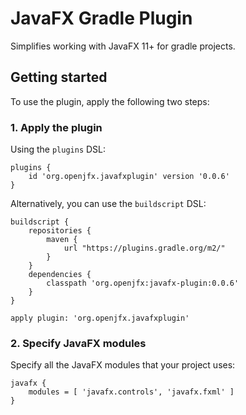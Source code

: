 # JavaFX Gradle Plugin

Simplifies working with JavaFX 11+ for gradle projects.

## Getting started

To use the plugin, apply the following two steps:

### 1. Apply the plugin

Using the `plugins` DSL:

    plugins {
        id 'org.openjfx.javafxplugin' version '0.0.6'
    }

Alternatively, you can use the `buildscript` DSL:

    buildscript {
        repositories {
            maven {
                url "https://plugins.gradle.org/m2/"
            }
        }
        dependencies {
            classpath 'org.openjfx:javafx-plugin:0.0.6'
        }
    }

    apply plugin: 'org.openjfx.javafxplugin'

### 2. Specify JavaFX modules

Specify all the JavaFX modules that your project uses:

    javafx {
        modules = [ 'javafx.controls', 'javafx.fxml' ]
    }
